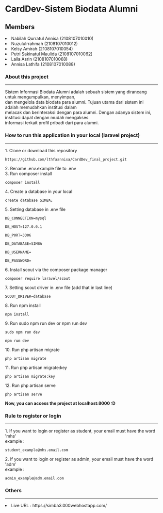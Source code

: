 # CardDev-Sistem Biodata Alumni

## Members

<li>Nabilah Qurratul Annisa (2108107010010)</li>
<li>Nuzululrrahmah (2108107010012)</li>
<li>Kelsy Amirah (2108107010054)</li>
<li>Putri Sakinatul Maulida (2108107010062)</li>
<li>Laila Asrin (2108107010068)</li>
<li>Annisa Lathifa (2108107010088)</li>

### About this project
<hr>
<p>Sistem Informasi Biodata Alumni adalah sebuah sistem yang dirancang untuk mengumpulkan, menyimpan, <br>
dan mengelola data biodata para alumni. Tujuan utama dari sistem ini adalah memudahkan institusi dalam <br>
melacak dan berinteraksi dengan para alumni. Dengan adanya sistem ini, institusi dapat dengan mudah mengakses <br>
informasi terkait profil pribadi dari para alumni.</p>


 ### How to run this application in your local (laravel project)
 <hr>
1. Clone or download this repository
<pre><code>https://github.com/lthfaannisa/CardDev_final_project.git</code></pre>
2. Rename .env.example file to .env<br>
3. Run composer install
<pre><code>composer install</code></pre>
4. Create a database in your local
<pre><code>create database SIMBA;</code></pre>
5. Setting database in .env file
<pre><code>DB_CONNECTION=mysql<br>
DB_HOST=127.0.0.1<br>
DB_PORT=3306<br>
DB_DATABASE=SIMBA<br>
DB_USERNAME=<your_username><br>
DB_PASSWORD=<your_password></code></pre>
6. Install scout via the composer package manager
<pre><code>composer require laravel/scout</code></pre>
7. Setting scout driver in .env file (add that in last line)
<pre><code>SCOUT_DRIVER=database</code></pre>
8. Run npm install
<pre><code>npm install</code></pre>
9. Run sudo npm run dev or npm run dev
<pre><code>sudo npm run dev</code></pre>
<pre><code>npm run dev</code></pre>
10. Run php artisan migrate
<pre><code>php artisan migrate</code></pre>
11. Run php artisan migrate:key
<pre><code>php artisan migrate:key</code></pre>
12. Run php artisan serve
<pre><code>php artisan serve</code></pre>

<b>Now, you can access the project at localhost:8000 :D</b>

### Rule to register or login
<hr>
1. If you want to login or register as student, your email must have the word 'mhs'<br>
example :
<pre><code>student_example@mhs.email.com</code></pre>
2. If you want to login or register as admin, your email must have the word 'adm'<br>
example :
<pre><code>admin_example@adm.email.com</code></pre>

### Others
<hr>
<li>Live URL : https://simba3.000webhostapp.com/</li>
